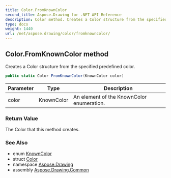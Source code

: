 ```yaml
---
title: Color.FromKnownColor
second_title: Aspose.Drawing for .NET API Reference
description: Color method. Creates a Color structure from the specified predefined color
type: docs
weight: 1440
url: /net/aspose.drawing/color/fromknowncolor/
---
```

## Color.FromKnownColor method

Creates a Color structure from the specified predefined color.

```csharp
public static Color FromKnownColor(KnownColor color)
```

| Parameter | Type | Description |
| --- | --- | --- |
| color | KnownColor | An element of the KnownColor enumeration. |

### Return Value

The Color that this method creates.

### See Also

* enum [KnownColor](../../knowncolor/)
* struct [Color](../)
* namespace [Aspose.Drawing](../../color/)
* assembly [Aspose.Drawing.Common](../../../)


